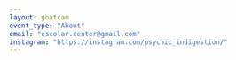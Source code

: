 ```yaml
---
layout: goatcam
event_type: "About"
email: "escolar.center@gmail.com"
instagram: "https://instagram.com/psychic_indigestion/"
---
```


